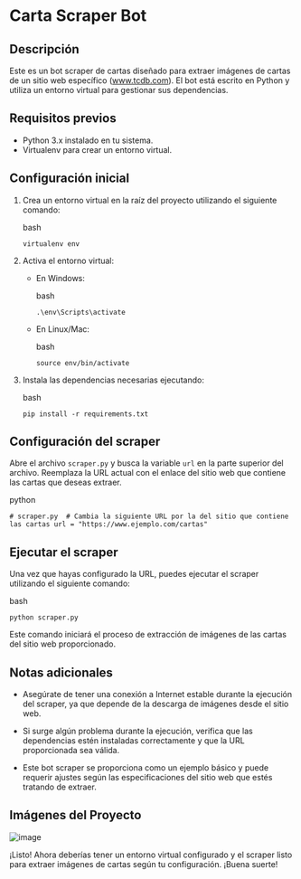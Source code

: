 Carta Scraper Bot
=================

Descripción
-----------

Este es un bot scraper de cartas diseñado para extraer imágenes de cartas de un sitio web específico (www.tcdb.com). 
El bot está escrito en Python y utiliza un entorno virtual para gestionar sus dependencias.

Requisitos previos
------------------

*   Python 3.x instalado en tu sistema.
*   Virtualenv para crear un entorno virtual.

Configuración inicial
---------------------

1.  Crea un entorno virtual en la raíz del proyecto utilizando el siguiente comando:
    
    bash
    
    `virtualenv env`
    
2.  Activa el entorno virtual:
    
    *   En Windows:
        
        bash
        
        `.\env\Scripts\activate`
        
    *   En Linux/Mac:
        
        bash
        
        `source env/bin/activate`
        
3.  Instala las dependencias necesarias ejecutando:
    
    bash
    
    `pip install -r requirements.txt`
    

Configuración del scraper
-------------------------

Abre el archivo `scraper.py` y busca la variable `url` en la parte superior del archivo.
Reemplaza la URL actual con el enlace del sitio web que contiene las cartas que deseas extraer.

python

`# scraper.py  # Cambia la siguiente URL por la del sitio que contiene las cartas url = "https://www.ejemplo.com/cartas"`

Ejecutar el scraper
-------------------

Una vez que hayas configurado la URL, puedes ejecutar el scraper utilizando el siguiente comando:

bash

`python scraper.py`

Este comando iniciará el proceso de extracción de imágenes de las cartas del sitio web proporcionado.

Notas adicionales
-----------------

*   Asegúrate de tener una conexión a Internet estable durante la ejecución del scraper, ya que depende de la descarga de imágenes desde el sitio web.
    
*   Si surge algún problema durante la ejecución, verifica que las dependencias estén instaladas correctamente y que la URL proporcionada sea válida.
    
*   Este bot scraper se proporciona como un ejemplo básico y puede requerir ajustes según las especificaciones del sitio web que estés tratando de extraer.

Imágenes del Proyecto
--------------------

![image](https://github.com/serranogallegogerardo/card-web-scraper/assets/98660245/4668a0d7-ca76-499c-9e8a-debbd4f10782)


¡Listo! Ahora deberías tener un entorno virtual configurado y el scraper listo para extraer imágenes de cartas según tu configuración. ¡Buena suerte!
